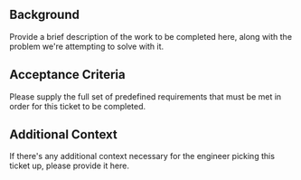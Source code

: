 ## Background
Provide a brief description of the work to be completed here, along with the problem we're attempting to solve with it.

## Acceptance Criteria
Please supply the full set of predefined requirements that must be met in order for this ticket to be completed.

## Additional Context
If there's any additional context necessary for the engineer picking this ticket up, please provide it here.